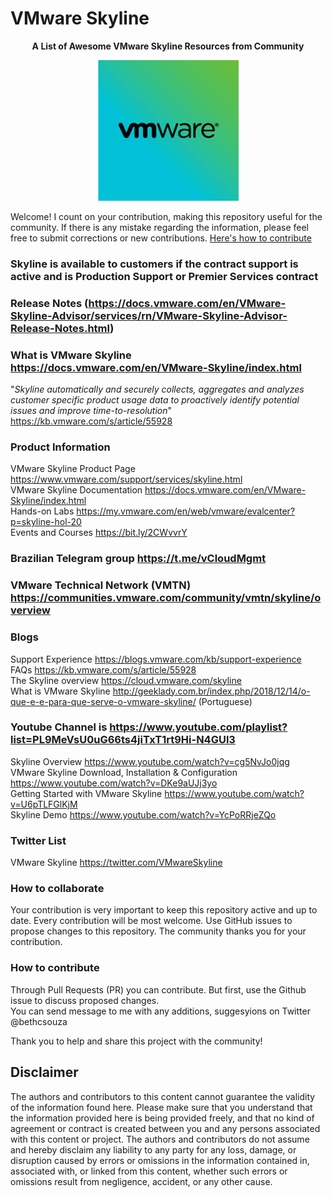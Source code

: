 # VMware Skyline

<p align="center"><b>A List of Awesome VMware Skyline Resources from Community</b>
   
<p align="center">
   <img src="https://github.com/bethsouza/Skyline/blob/master/skyline.jpg">
</p>

Welcome! I count on your contribution, making this repository useful for the community. If there is any mistake regarding the information, please feel free to submit corrections or new contributions.
[Here's how to contribute](https://github.com/bethsouza/Skyline/blob/master/contribute.md)

<p align="center"> 

### Skyline is available to customers if the contract support is active and is Production Support or Premier Services contract <br/>  

### Release Notes (https://docs.vmware.com/en/VMware-Skyline-Advisor/services/rn/VMware-Skyline-Advisor-Release-Notes.html)<br/>
   
### What is VMware Skyline https://docs.vmware.com/en/VMware-Skyline/index.html <br/>
"*Skyline automatically and securely collects, aggregates and analyzes customer specific product usage data to proactively identify potential issues and improve time-to-resolution*" https://kb.vmware.com/s/article/55928

### Product Information

VMware Skyline Product Page https://www.vmware.com/support/services/skyline.html <br/>
VMware Skyline Documentation https://docs.vmware.com/en/VMware-Skyline/index.html <br/>
Hands-on Labs https://my.vmware.com/en/web/vmware/evalcenter?p=skyline-hol-20 <br/>
Events and Courses https://bit.ly/2CWvvrY

### Brazilian Telegram group https://t.me/vCloudMgmt<br/>
### VMware Technical Network (VMTN) https://communities.vmware.com/community/vmtn/skyline/overview <br/> 
### Blogs <br/>
Support Experience https://blogs.vmware.com/kb/support-experience <br/>
FAQs https://kb.vmware.com/s/article/55928 <br/>
The Skyline overview https://cloud.vmware.com/skyline <br/>
What is VMware Skyline http://geeklady.com.br/index.php/2018/12/14/o-que-e-e-para-que-serve-o-vmware-skyline/ (Portuguese) <br/>
### Youtube Channel is https://www.youtube.com/playlist?list=PL9MeVsU0uG66ts4jiTxT1rt9Hi-N4GUl3 <br/>
  Skyline Overview https://www.youtube.com/watch?v=cg5NvJo0jqg <br/>
  VMware Skyline Download, Installation & Configuration https://www.youtube.com/watch?v=DKe9aUJj3yo <br/>
  Getting Started with VMware Skyline https://www.youtube.com/watch?v=U6pTLFGlKjM <br/>
  Skyline Demo https://www.youtube.com/watch?v=YcPoRRjeZQo

### Twitter List <br/>
VMware Skyline https://twitter.com/VMwareSkyline

### How to collaborate<br/>
Your contribution is very important to keep this repository active and up to date. Every contribution will be most welcome.
Use GitHub issues to propose changes to this repository.
The community thanks you for your contribution.<br/>

### How to contribute<br/>
Through Pull Requests (PR) you can contribute. But first, use the Github issue to discuss proposed changes.<br/>
You can send message to me with any additions, suggesyions on Twitter @bethcsouza

Thank you to help and share this project with the community!<br/>

## Disclaimer<br/>
The authors and contributors to this content cannot guarantee the validity of the information found here. Please make sure that you understand that the information provided here is being provided freely, and that no kind of agreement or contract is created between you and any persons associated with this content or project. The authors and contributors do not assume and hereby disclaim any liability to any party for any loss, damage, or disruption caused by errors or omissions in the information contained in, associated with, or linked from this content, whether such errors or omissions result from negligence, accident, or any other cause.
